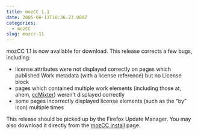 ```yaml
---
title: mozCC 1.1
date: 2005-06-13T10:36:23.000Z
categories:
  - mozCC
slug: mozcc-11
---
```

mozCC 1.1 is now available for download. This release corrects a few bugs, including:

<ul class="simple">
  <li>
    license attributes were not displayed correctly on pages which published Work metadata (with a license reference) but no License block
  </li>
  <li>
    pages which contained multiple work elements (including those at, ahem, <a class="reference external" href="http://ccmixter.org">ccMixter</a>) weren’t displayed correctly
  </li>
  <li>
    some pages incorrectly displayed license elements (such as the “by” icon) multiple times
  </li>
</ul>

This release should be picked up by the Firefox Update Manager. You may also download it directly from the [mozCC install][1]  page.



 [1]: http://yergler.net/projects/mozcc/install/
